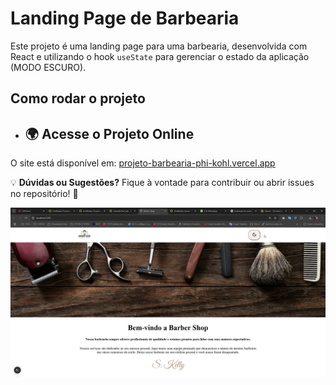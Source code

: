 # Landing Page de Barbearia

Este projeto é uma landing page para uma barbearia, desenvolvida com React e utilizando o hook `useState` para gerenciar o estado da aplicação (MODO ESCURO).

## Como rodar o projeto

- ## 🌍 Acesse o Projeto Online
O site está disponível em: [projeto-barbearia-phi-kohl.vercel.app](projeto-barbearia-phi-kohl.vercel.app)


💡 **Dúvidas ou Sugestões?** Fique à vontade para contribuir ou abrir issues no repositório! 🚀


![Meu GIF](assets/gif-barber.gif)
